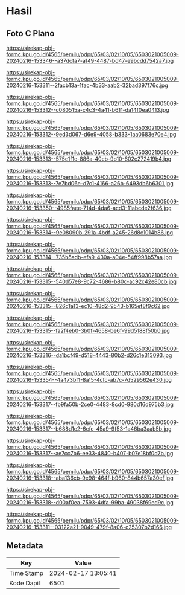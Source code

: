 # Hasil

## Foto C Plano

https://sirekap-obj-formc.kpu.go.id/4565/pemilu/pdpr/65/03/02/10/05/6503021005009-20240216-153346--a37dcfa7-a149-4487-bd47-e9bcdd7542a7.jpg

https://sirekap-obj-formc.kpu.go.id/4565/pemilu/pdpr/65/03/02/10/05/6503021005009-20240216-153311--2facb13a-1fac-4b33-aab2-32bad397f76c.jpg

https://sirekap-obj-formc.kpu.go.id/4565/pemilu/pdpr/65/03/02/10/05/6503021005009-20240216-153312--c080515a-c4c3-4a41-b611-da14f0ea0413.jpg

https://sirekap-obj-formc.kpu.go.id/4565/pemilu/pdpr/65/03/02/10/05/6503021005009-20240216-153312--9ed3d067-d6e9-4058-b333-1aa0683e70e4.jpg

https://sirekap-obj-formc.kpu.go.id/4565/pemilu/pdpr/65/03/02/10/05/6503021005009-20240216-153313--575e1f1e-886a-40eb-9b10-602c272419b4.jpg

https://sirekap-obj-formc.kpu.go.id/4565/pemilu/pdpr/65/03/02/10/05/6503021005009-20240216-153313--7e7bd06e-d7c1-4166-a26b-6493db6b6301.jpg

https://sirekap-obj-formc.kpu.go.id/4565/pemilu/pdpr/65/03/02/10/05/6503021005009-20240216-153350--4985faee-714d-4da6-acd3-11abcde2f636.jpg

https://sirekap-obj-formc.kpu.go.id/4565/pemilu/pdpr/65/03/02/10/05/6503021005009-20240216-153314--9e08090b-291a-4bdf-a245-26d8c1014b86.jpg

https://sirekap-obj-formc.kpu.go.id/4565/pemilu/pdpr/65/03/02/10/05/6503021005009-20240216-153314--735b5adb-efa9-430a-a04e-54ff998b57aa.jpg

https://sirekap-obj-formc.kpu.go.id/4565/pemilu/pdpr/65/03/02/10/05/6503021005009-20240216-153315--540d57e8-9c72-4686-b80c-ac92c42e80cb.jpg

https://sirekap-obj-formc.kpu.go.id/4565/pemilu/pdpr/65/03/02/10/05/6503021005009-20240216-153315--826c1a13-ec10-48d2-9543-b165ef8f9c62.jpg

https://sirekap-obj-formc.kpu.go.id/4565/pemilu/pdpr/65/03/02/10/05/6503021005009-20240216-153315--fa2f4eb0-3b0f-4658-be6f-99d5188f50b0.jpg

https://sirekap-obj-formc.kpu.go.id/4565/pemilu/pdpr/65/03/02/10/05/6503021005009-20240216-153316--da1bcf49-d518-4443-80b2-d26c1e313093.jpg

https://sirekap-obj-formc.kpu.go.id/4565/pemilu/pdpr/65/03/02/10/05/6503021005009-20240216-153354--4a473bf1-8a15-4cfc-ab7c-7d529562e430.jpg

https://sirekap-obj-formc.kpu.go.id/4565/pemilu/pdpr/65/03/02/10/05/6503021005009-20240216-153317--fb9fa50b-2ce0-4483-8cd0-980d16d975b3.jpg

https://sirekap-obj-formc.kpu.go.id/4565/pemilu/pdpr/65/03/02/10/05/6503021005009-20240216-153317--b688d1c2-6cfc-45a9-9f53-1a46ba3aab5b.jpg

https://sirekap-obj-formc.kpu.go.id/4565/pemilu/pdpr/65/03/02/10/05/6503021005009-20240216-153317--ae7cc7b6-ee33-4840-b407-b07e18bf0d7b.jpg

https://sirekap-obj-formc.kpu.go.id/4565/pemilu/pdpr/65/03/02/10/05/6503021005009-20240216-153318--aba136cb-9e98-464f-b960-844b657a30ef.jpg

https://sirekap-obj-formc.kpu.go.id/4565/pemilu/pdpr/65/03/02/10/05/6503021005009-20240216-153318--d00af0ea-7593-4dfa-99ba-49038f69ed9c.jpg

https://sirekap-obj-formc.kpu.go.id/4565/pemilu/pdpr/65/03/02/10/05/6503021005009-20240216-153311--03122a21-9049-479f-8a06-c25307b2d166.jpg


## Metadata

| Key        | Value               |
| ---------- | ------------------- |
| Time Stamp | 2024-02-17 13:05:41 |
| Kode Dapil | 6501                |



